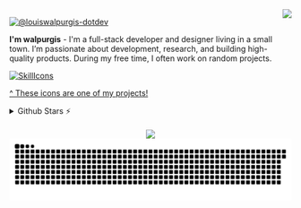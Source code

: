 <img align="right" src="https://visitor-badge.laobi.icu/badge?page_id=louiswalpurgis-dotdev.louiswalpurgis-dotdev" />

<a align="left" href="https://github.com/louiswalpurgis-dotdev/louiswalpurgis-dotdev"><img src="https://readme-typing-svg.herokuapp.com?font=Fira+Code&weight=600&size=30&duration=4000&pause=1000&width=500&height=70&lines=👋+Hi,+I’m+@louiswalpurgis" alt="@louiswalpurgis-dotdev" /></a>
<br/>

**I'm walpurgis** - I'm a full-stack developer and designer living in a small town. I’m passionate about development, research, and building high-quality products. During my free time, I often work on random projects.
<br/>

[![SkillIcons](https://skillicons.dev/icons?i=react,nextjs,html,css,vscode,github,figma,tailwindcss,git,nodejs,javascript,typescript,express,mongodb,postgresql,mysql)](https://skillicons.dev)<br/>

<!-- icons?i=react,nextjs,vite,html,css,vscode,github,figma,tailwindcss,git,nodejs,python,javascript,typescript,express,firebase,mongodb,java,postgresql,mysql,flask -->

[^ These icons are one of my projects!](https://github.com/tandpfun/skill-icons)
<br/>
<details>
  <summary>Github Stars ⚡</summary>
  
  <a href="#">![Github stats](https://github-readme-stats.vercel.app/api?username=louiswalpurgis-dotdev&theme=blueberry&count_private=true&hide_border=true&line_height=20)</a>
  <a href="#">![Top Langs](https://github-readme-stats.vercel.app/api/top-langs/?username=louiswalpurgis-dotdev&layout=compact&theme=blueberry&count_private=true&hide_border=true)</a>
</details>
<br/>
<div align=center>
  <a href="#" title="louiswalpurgis-dotdev">
    <img align="center" src="https://github-readme-streak-stats.herokuapp.com?user=louiswalpurgis-dotdev&theme=dark&hide_border=true&date_format=M%20j%5B%2C%20Y%5D" />
  </a>
  <br/>
  <picture>
    <source
      media="(prefers-color-scheme: dark)"
      srcset="https://raw.githubusercontent.com/louiswalpurgis-dotdev/louiswalpurgis-dotdev/output/github-contribution-grid-snake-dark.svg"
    />
    <source
      media="(prefers-color-scheme: light)"
      srcset="https://raw.githubusercontent.com/louiswalpurgis-dotdev/louiswalpurgis-dotdev/output/github-contribution-grid-snake.svg"
    />
    <img
      alt="github contribution grid snake animation"
      src="https://raw.githubusercontent.com/louiswalpurgis-dotdev/louiswalpurgis-dotdev/output/github-contribution-grid-snake.svg"
    />
  </picture>
</div>
